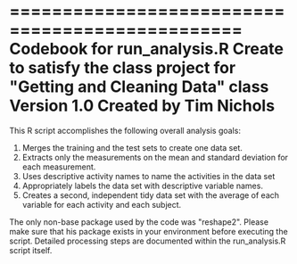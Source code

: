 ================================================
Codebook for run_analysis.R
Create to satisfy the class project for "Getting and Cleaning Data" class
Version 1.0
Created by Tim Nichols
===================================================

This R script accomplishes the following overall analysis goals:
1) Merges the training and the test sets to create one data set.
2) Extracts only the measurements on the mean and standard deviation for each measurement.
3) Uses descriptive activity names to name the activities in the data set
4) Appropriately labels the data set with descriptive variable names.
5) Creates a second, independent tidy data set with the average of each variable for each activity and each subject. 

The only non-base package used by the code was "reshape2".  Please make sure that his package exists in your environment before executing the script.  Detailed processing steps are documented within the run_analysis.R script itself.

